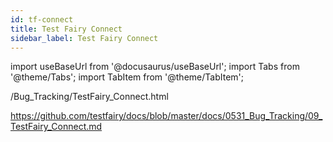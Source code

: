 ```yaml
---
id: tf-connect
title: Test Fairy Connect
sidebar_label: Test Fairy Connect
---
```


import useBaseUrl from '@docusaurus/useBaseUrl';
import Tabs from '@theme/Tabs';
import TabItem from '@theme/TabItem';

/Bug_Tracking/TestFairy_Connect.html

https://github.com/testfairy/docs/blob/master/docs/0531_Bug_Tracking/09_TestFairy_Connect.md